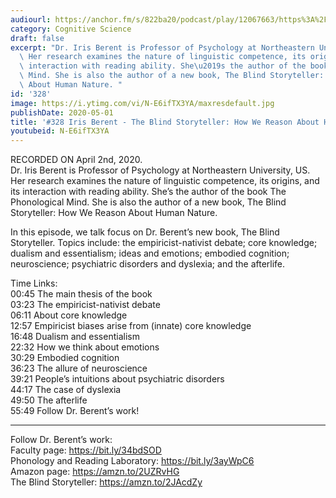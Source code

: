 ```yaml
---
audiourl: https://anchor.fm/s/822ba20/podcast/play/12067663/https%3A%2F%2Fd3ctxlq1ktw2nl.cloudfront.net%2Fproduction%2F2020-3-6%2F62149378-44100-2-9028e79e266fe.m4a
category: Cognitive Science
draft: false
excerpt: "Dr. Iris Berent is Professor of Psychology at Northeastern University, US.\
  \ Her research examines the nature of linguistic competence, its origins, and its\
  \ interaction with reading ability. She\u2019s the author of the book The Phonological\
  \ Mind. She is also the author of a new book, The Blind Storyteller: How We Reason\
  \ About Human Nature. "
id: '328'
image: https://i.ytimg.com/vi/N-E6ifTX3YA/maxresdefault.jpg
publishDate: 2020-05-01
title: '#328 Iris Berent - The Blind Storyteller: How We Reason About Human Nature'
youtubeid: N-E6ifTX3YA
---
```

<div class="timelinks">

RECORDED ON April 2nd, 2020.  
Dr. Iris Berent is Professor of Psychology at Northeastern University, US. Her research examines the nature of linguistic competence, its origins, and its interaction with reading ability. She’s the author of the book The Phonological Mind. She is also the author of a new book, The Blind Storyteller: How We Reason About Human Nature. 

In this episode, we talk focus on Dr. Berent’s new book, The Blind Storyteller. Topics include: the empiricist-nativist debate; core knowledge; dualism and essentialism; ideas and emotions; embodied cognition; neuroscience; psychiatric disorders and dyslexia; and the afterlife.

Time Links:  
<time>00:45</time> The main thesis of the book  
<time>03:23</time> The empiricist-nativist debate  
<time>06:11</time> About core knowledge  
<time>12:57</time> Empiricist biases arise from (innate) core knowledge  
<time>16:48</time> Dualism and essentialism  
<time>22:32</time> How we think about emotions  
<time>30:29</time> Embodied cognition  
<time>36:23</time> The allure of neuroscience  
<time>39:21</time> People’s intuitions about psychiatric disorders  
<time>44:17</time> The case of dyslexia  
<time>49:50</time> The afterlife  
<time>55:49</time> Follow Dr. Berent’s work!

---

Follow Dr. Berent’s work:  
Faculty page: https://bit.ly/34bdSOD  
Phonology and Reading Laboratory: https://bit.ly/3ayWpC6  
Amazon page: https://amzn.to/2UZRvHG  
The Blind Storyteller: https://amzn.to/2JAcdZy
</div>

